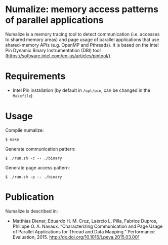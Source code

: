# Numalize: memory access patterns of parallel applications

Numalize is a memory tracing tool to detect communication (i.e. accesses to shared memory areas) and page usage of parallel applications that use shared-memory APIs (e.g. OpenMP and Pthreads).
It is based on the Intel Pin Dynamic Binary Instrumentation (DBI) tool (https://software.intel.com/en-us/articles/pintool/). 


# Requirements 
- Intel Pin installation (by default in ```/opt/pin```, can be changed in the ```Makefile```)

# Usage

Compile numalize:

    $ make

Generate communication pattern:

    $ ./run.sh -c -- ./binary
    
    
Generate page access pattern:

    $ ./run.sh -p -- ./binary
    
# Publication
Numalize is described in:

- Matthias Diener, Eduardo H. M. Cruz, Laércio L. Pilla, Fabrice Dupros, Philippe O. A. Navaux. “Characterizing Communication and Page Usage of Parallel Applications for Thread and Data Mapping.” Performance Evaluation, 2015. http://dx.doi.org/10.1016/j.peva.2015.03.001
